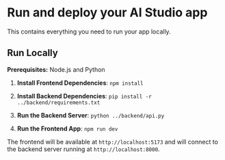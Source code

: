 # Run and deploy your AI Studio app

This contains everything you need to run your app locally.

## Run Locally

**Prerequisites:** Node.js and Python

1.  **Install Frontend Dependencies**:
    `npm install`

2.  **Install Backend Dependencies**:
    `pip install -r ../backend/requirements.txt`

3.  **Run the Backend Server**:
    `python ../backend/api.py`

4.  **Run the Frontend App**:
    `npm run dev`

The frontend will be available at `http://localhost:5173` and will connect to the backend server running at `http://localhost:8000`.
